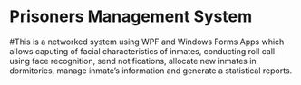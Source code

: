 # Prisoners Management System
#This is a networked system using WPF and Windows Forms Apps which allows caputing of facial characteristics of inmates, conducting roll call using face recognition, send notifications, allocate new inmates in dormitories, manage inmate’s information and generate a statistical reports. 

